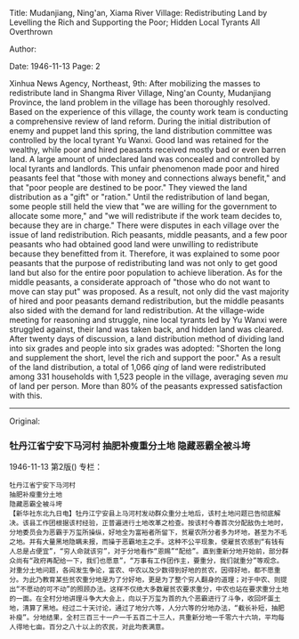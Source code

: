 Title: Mudanjiang, Ning'an, Xiama River Village: Redistributing Land by Levelling the Rich and Supporting the Poor; Hidden Local Tyrants All Overthrown

Author:

Date: 1946-11-13
Page: 2

Xinhua News Agency, Northeast, 9th: After mobilizing the masses to redistribute land in Shangma River Village, Ning'an County, Mudanjiang Province, the land problem in the village has been thoroughly resolved. Based on the experience of this village, the county work team is conducting a comprehensive review of land reform. During the initial distribution of enemy and puppet land this spring, the land distribution committee was controlled by the local tyrant Yu Wanxi. Good land was retained for the wealthy, while poor and hired peasants received mostly bad or even barren land. A large amount of undeclared land was concealed and controlled by local tyrants and landlords. This unfair phenomenon made poor and hired peasants feel that "those with money and connections always benefit," and that "poor people are destined to be poor." They viewed the land distribution as a "gift" or "ration." Until the redistribution of land began, some people still held the view that "we are willing for the government to allocate some more," and "we will redistribute if the work team decides to, because they are in charge." There were disputes in each village over the issue of land redistribution. Rich peasants, middle peasants, and a few poor peasants who had obtained good land were unwilling to redistribute because they benefitted from it. Therefore, it was explained to some poor peasants that the purpose of redistributing land was not only to get good land but also for the entire poor population to achieve liberation. As for the middle peasants, a considerate approach of "those who do not want to move can stay put" was proposed. As a result, not only did the vast majority of hired and poor peasants demand redistribution, but the middle peasants also sided with the demand for land redistribution. At the village-wide meeting for reasoning and struggle, nine local tyrants led by Yu Wanxi were struggled against, their land was taken back, and hidden land was cleared. After twenty days of discussion, a land distribution method of dividing land into six grades and people into six grades was adopted: "Shorten the long and supplement the short, level the rich and support the poor." As a result of the land distribution, a total of 1,066 *qing* of land were redistributed among 331 households with 1,523 people in the village, averaging seven *mu* of land per person. More than 80% of the peasants expressed satisfaction with this.



<hr /> 

Original: 


### 牡丹江省宁安下马河村  抽肥补瘦重分土地  隐藏恶霸全被斗垮

1946-11-13
第2版()
专栏：

    牡丹江省宁安下马河村
    抽肥补瘦重分土地
    隐藏恶霸全被斗垮
    【新华社东北九日电】牡丹江宁安县上马河村发动群众重分土地后，该村土地问题已告彻底解决。该县工作团根据该村经验，正普遍进行土地改革之检查。按该村今春首次分配敌伪土地时，分地委员会为恶霸于万玺所操纵，好地全为富裕者所留下，贫雇农所分者多为坏地，甚至为不毛之地。并有大量黑地隐瞒未报，而操于恶霸地主之手。这种不公平现象，使雇贫农感到“有钱有人总是占便宜”，“穷人命就该穷”，对于分地看作“恩赐”“配给”。直到重新分地开始前，部分群众尚有“政府再配给一下，我们也愿意”，“万事有工作团作主，要重分，我们就重分”等观念。对重分土地问题，各闾发生争论，富农、中农以及少数得到好地的贫农，因得好地，都不愿重分。为此乃教育某些贫农重分地是为了分好地，更是为了整个穷人翻身的道理；对于中农、则提出“不愿动的可不动”的照顾办法。这样不仅绝大多数雇贫农要求重分，中农也站在要求重分土地的一面。在全村分地讲理斗争大大会上，向以于万玺为首的九个恶霸进行了斗争，收回坏蛋土地，清算了黑地。经过二十天讨论，通过了地分六等，人分六等的分地办法，“截长补短，抽肥补瘦”。分地结果，全村三百三十一户一千五百二十三人，共重新分地一千零六十六垧，平均每人得地七亩。百分之八十以上的农民，对此均表满意。
